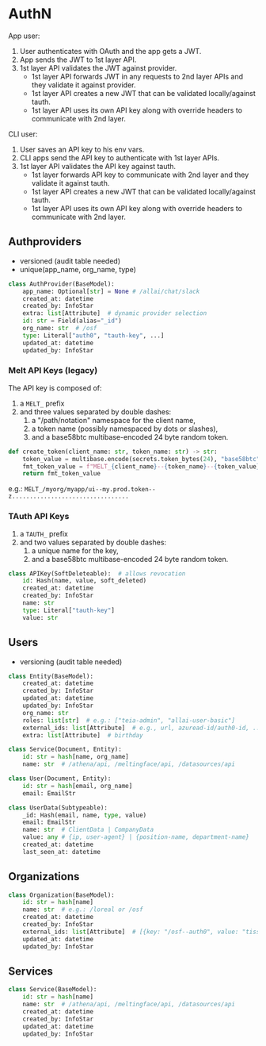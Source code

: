 # AuthN

App user:

1. User authenticates with OAuth and the app gets a JWT.
2. App sends the JWT to 1st layer API.
3. 1st layer API validates the JWT against provider.
    - 1st layer API forwards JWT in any requests to 2nd layer APIs and they validate it against provider.
    - 1st layer API creates a new JWT that can be validated locally/against tauth.
    - 1st layer API uses its own API key along with override headers to communicate with 2nd layer.

CLI user:

1. User saves an API key to his env vars.
2. CLI apps send the API key to authenticate with 1st layer APIs.
3. 1st layer API validates the API key against tauth.
    - 1st layer forwards API key to communicate with 2nd layer and they validate it against tauth.
    - 1st layer API creates a new JWT that can be validated locally/against tauth.
    - 1st layer API uses its own API key along with override headers to communicate with 2nd layer.

## Authproviders

- versioned (audit table needed)
- unique(app_name, org_name, type)

```py
class AuthProvider(BaseModel):
    app_name: Optional[str] = None # /allai/chat/slack
    created_at: datetime
    created_by: InfoStar
    extra: list[Attribute]  # dynamic provider selection
    id: str = Field(alias="_id")
    org_name: str  # /osf
    type: Literal["auth0", "tauth-key", ...]
    updated_at: datetime
    updated_by: InfoStar
```

### Melt API Keys (legacy)

The API key is composed of:

1. a `MELT_` prefix
2. and three values separated by double dashes:
   1. a "/path/notation" namespace for the client name,
   2. a token name (possibly namespaced by dots or slashes),
   3. and a base58btc multibase-encoded 24 byte random token.

```python
def create_token(client_name: str, token_name: str) -> str:
    token_value = multibase.encode(secrets.token_bytes(24), "base58btc")
    fmt_token_value = f"MELT_{client_name}--{token_name}--{token_value}"
    return fmt_token_value
```

e.g.: `MELT_/myorg/myapp/ui--my.prod.token--z.................................`

### TAuth API Keys

1. a `TAUTH_` prefix
2. and two values separated by double dashes:
    1. a unique name for the key,
    2. and a base58btc multibase-encoded 24 byte random token.

```py
class APIKey(SoftDeleteable):  # allows revocation
    id: Hash(name, value, soft_deleted)
    created_at: datetime
    created_by: InfoStar
    name: str
    type: Literal["tauth-key"]
    value: str
```

## Users

- versioning (audit table needed)

```py
class Entity(BaseModel):
    created_at: datetime
    created_by: InfoStar
    updated_at: datetime
    updated_by: InfoStar
    org_name: str
    roles: list[str]  # e.g.: ["teia-admin", "allai-user-basic"]
    external_ids: list[Attribute]  # e.g., url, azuread-id/auth0-id, ...
    extra: list[Attribute]  # birthday

class Service(Document, Entity):
    id: str = hash[name, org_name]
    name: str  # /athena/api, /meltingface/api, /datasources/api

class User(Document, Entity):
    id: str = hash[email, org_name]
    email: EmailStr

class UserData(Subtypeable):
    _id: Hash(email, name, type, value)
    email: EmailStr
    name: str  # ClientData | CompanyData
    value: any # {ip, user-agent} | {position-name, department-name}
    created_at: datetime
    last_seen_at: datetime
```

## Organizations

```py
class Organization(BaseModel):
    id: str = hash[name]
    name: str  # e.g.: /loreal or /osf
    created_at: datetime
    created_by: InfoStar
    external_ids: list[Attribute]  # [{key: "/osf--auth0", value: "tissot-123456"}]
    updated_at: datetime
    updated_by: InfoStar
```

## Services

```py
class Service(BaseModel):
    id: str = hash[name]
    name: str  # /athena/api, /meltingface/api, /datasources/api
    created_at: datetime
    created_by: InfoStar
    updated_at: datetime
    updated_by: InfoStar
```
